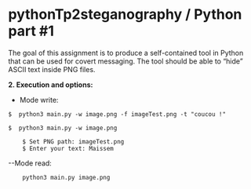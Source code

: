 # pythonTp2steganography / Python part #1
 
The goal of this assignment is to produce a self-contained tool in Python that can be used for covert
messaging. The tool should be able to “hide” ASCII text inside PNG files.

**2. Execution and options:**

- Mode write:


```console 
$  python3 main.py -w image.png -f imageTest.png -t "coucou !"
``` 

```console 
$  python3 main.py -w image.png
``` 
        $ Set PNG path: imageTest.png
        $ Enter your text: Maissem

--Mode read:

```console 
    python3 main.py image.png
``` 
